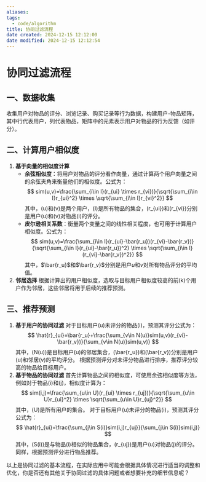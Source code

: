 ```yaml
---
aliases: 
tags:
  - code/algorithm
title: 协同过滤流程
date created: 2024-12-15 12:12:00
date modified: 2024-12-15 12:12:54
---
```

# 协同过滤流程

## 一、数据收集
收集用户对物品的评分、浏览记录、购买记录等行为数据，构建用户-物品矩阵，其中行代表用户，列代表物品，矩阵中的元素表示用户对物品的行为反馈（如评分）。

## 二、计算用户相似度
1. **基于向量的相似度计算**
    - **余弦相似度**：将用户对物品的评分看作向量，通过计算两个用户向量之间的余弦夹角来衡量他们的相似度。公式为：
$$
sim(u,v)=\frac{\sum_{i\in I}(r_{ui} \times r_{vi})}{\sqrt{\sum_{i\in I}r_{ui}^2} \times \sqrt{\sum_{i\in I}r_{vi}^2}}
$$
	其中，\(u\)和\(v\)是两个用户，\(I\)是所有物品的集合，\(r_{ui}\)和\(r_{vi}\)分别是用户\(u\)和\(v\)对物品\(i\)的评分。
	- **皮尔逊相关系数**：衡量两个变量之间的线性相关程度，也可用于计算用户相似度。公式为：
$$
sim(u,v)=\frac{\sum_{i\in I}(r_{ui}-\bar{r_u})(r_{vi}-\bar{r_v})}{\sqrt{\sum_{i\in I}(r_{ui}-\bar{r_u})^2} \times \sqrt{\sum_{i\in I}(r_{vi}-\bar{r_v})^2}}
$$
其中，$\bar{r_u}$和$\bar{r_v}$分别是用户$u$和$v$对所有物品评分的平均值。
2. **邻居选择**
根据计算出的用户相似度，选取与目标用户相似度较高的前\(k\)个用户作为邻居，这些邻居将用于后续的推荐预测。

## 三、推荐预测
1. **基于用户的协同过滤**
对于目标用户\(u\)未评分的物品\(i\)，预测其评分公式为：
$$
\hat{r}_{ui}=\bar{r_u}+\frac{\sum_{v\in N(u)}sim(u,v)(r_{vi}-\bar{r_v})}{\sum_{v\in N(u)}sim(u,v)}
$$
其中，\(N(u)\)是目标用户\(u\)的邻居集合，\(\bar{r_u}\)和\(\bar{r_v}\)分别是用户\(u\)和邻居\(v\)的平均评分。
根据预测评分对未评分物品进行排序，推荐评分较高的物品给目标用户。
2. **基于物品的协同过滤**
首先计算物品之间的相似度，可使用余弦相似度等方法，例如对于物品\(i\)和\(j\)，相似度计算为：
$$
sim(i,j)=\frac{\sum_{u\in U}(r_{ui} \times r_{uj})}{\sqrt{\sum_{u\in U}r_{ui}^2} \times \sqrt{\sum_{u\in U}r_{uj}^2}}
$$
其中，\(U\)是所有用户的集合。
对于目标用户\(u\)未评分的物品\(i\)，预测其评分公式为：
$$
\hat{r}_{ui}=\frac{\sum_{j\in S(i)}sim(i,j)r_{uj}}{\sum_{j\in S(i)}sim(i,j)}
$$
其中，\(S(i)\)是与物品\(i\)相似的物品集合，\(r_{uj}\)是用户\(u\)对物品\(j\)的评分。同样，根据预测评分进行物品推荐。

 

以上是协同过滤的基本流程，在实际应用中可能会根据具体情况进行适当的调整和优化，你是否还有其他关于协同过滤的具体问题或者想要补充的细节信息呢？